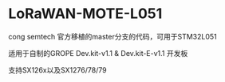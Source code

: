 # LoRaWAN-MOTE-L051
cong semtech 官方移植的master分支的代码，可用于STM32L051

适用于自制的GROPE Dev.kit-v1.1 & Dev.kit-E-v1.1 开发板

支持SX126x以及SX1276/78/79
